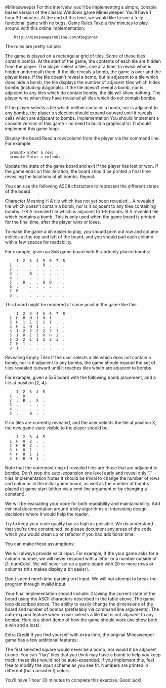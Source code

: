 #Minesweeper
For this interview, you'll be implementing a simple, console based version of the classic Windows game Minesweeper. You’ll have 1 hour 30 minutes. At the end of this time, we would like to see a fully functional game with no bugs.
Game Rules
Take a few minutes to play around with this online implementation:
```
    http://minesweeperonline.com/#beginner
```
The rules are pretty simple:
 
The game is played on a rectangular grid of tiles. Some of these tiles contain bombs. At the start of the game, the contents of each tile are hidden from the player.
The player select a tiles, one at a time, to reveal what is hidden underneath them:
If the tile reveals a bomb, the game is over and the player loses.
If the tile doesn’t reveal a bomb, but is adjacent to a tile which does hide a bomb, the tile displays the number of adjacent tiles which hides bombs (including diagonals).
If the tile doesn’t reveal a bomb, nor is adjacent to any tiles which do contain bombs, the tile will show nothing.
The player wins when they have revealed all tiles which do not contain bombs.
 
If the player selects a tile which neither contains a bomb, nor is adjacent to any bombs, the player's selection should expand outward until it reveals cells which are adjacent to bombs.
Implementation
You should implement a console version of this game - no need to build a graphical UI. It should implement this game loop:
 
Display the board
Read a row/column from the player via the command line. For example:
```
  prompt> Enter a row: _
  prompt> Enter a column: _
```
Update the state of the game board and exit if the player has lost or won.
If the game ends on this iteration, the board should be printed a final time revealing the locations of all bombs.
Repeat.
 
You can use the following ASCII characters to represent the different states of the board:
 
Character
Meaning
H
A tile which has not yet been revealed.
.
A revealed tile which doesn’t contain a bomb, nor is it adjacent to any tiles containing bombs.
1-8
A revealed tile which is adjacent to 1-8 bombs.
B
A revealed tile which contains a bomb. This is only used when the game board is printed for the final time, after the player wins or loses.
 
To make the game a bit easier to play, you should print out row and column indices at the top and left of the board, and you should pad each column with a few spaces for readability.
 
For example, given an 8x8 game board with 6 randomly placed bombs:
```
     1  2  3  4  5  6  7  8
  1  .  .  .  .  B  .  .  .
  2  .  .  .  .  .  .  .  .
  3  .  .  B  .  .  .  .  .
  4  .  .  .  .  .  .  .  .
  5  .  B  .  .  B  B  .  .
  6  .  .  .  .  .  .  .  .
  7  B  .  .  .  .  .  .  .
  8  .  .  .  .  .  .  .  .
```
 
This board might be rendered at some point in the game like this:

```
     1  2  3  4  5  6  7  8
  1  H  H  H  1  H  1  .  .
  2  H  1  1  2  1  1  .  .
  3  H  1  H  1  .  .  .  .
  4  1  2  2  2  2  2  1  .
  5  1  H  1  1  H  H  1  .
  6  2  2  1  1  2  2  1  .
  7  H  1  .  .  .  .  .  .
  8  1  .  .  .  .  .  .  .
```
 
Revealing Empty Tiles
If the user selects a tile which does not contain a bomb, nor is it adjacent to any bombs, the game should expand the set of tiles revealed outward until it reaches tiles which are adjacent to bombs.
 
For example, given a 5x5 board with the following bomb placement, and a tile at position [2, 4]:
```
     1  2  3  4  5
  1  .  B  .  .  .
  2  .  B  .  X  .
  3  .  .  .  .  .
  4  .  .  .  .  .
  5  .  .  B  .  .
```
 
If no tiles are currently revealed, and the user selects the tile at position X, the new game state visible to the player should be:
```
     1  2  3  4  5
  1  H  H  2  .  .
  2  H  H  2  .  .
  3  H  H  1  .  .
  4  H  H  1  1  .
  5  H  H  H  1  .
```

Note that the outermost ring of revealed tiles are those that are adjacent to bombs. Don’t stop the auto-expansion one level early and reveal only “.” tiles
Implementation Notes
It should be trivial to change the number of rows and columns in the initial game board, as well as the number of bombs placed at game start (either via a cmd line argument or by changing a constant).
 
We will be evaluating your code for both readability and maintainability. Add minimal documentation around tricky algorithms or interesting design decisions where it would help the reader.
 
Try to keep your code quality bar as high as possible. We do understand that you’re time constrained, so please document any areas of the code which you would clean up or refactor if you had additional time.
 
You can make these assumptions:
 
We will always provide valid input. For example, if the your game asks for a column number, we will never respond with a letter or a number outside of [1, numCols].
We will never set up a game board with 20 or more rows or columns (this makes display a bit easier).
 
Don't spend much time parsing text input. We will not attempt to break the program through invalid input.
 
Your final implementation should include:
Drawing the current state of the board using the ASCII characters described in the table above.
The game loop described above.
The ability to easily change the dimensions of the board and number of bombs (preferably via command line arguments).
The auto-expand feature when a user selects a tile that is not adjacent to any bombs.
Here is a short demo of how the game should work (we show both a win and a loss):
 
Extra Credit
If you find yourself with extra time, the original Minesweeper game has a few additional features:
 
The first selected square would never be a bomb, nor would it be adjacent to one.
You can “flag” tiles that you think may have a bomb to help you keep track; these tiles would not be auto-expanded. If you implement this, feel free to modify the input scheme as you see fit.
Numbers are printed in different (but consistent) colors.
 
You'll have 1 hour 30 minutes to complete this exercise. Good luck!
 
 
